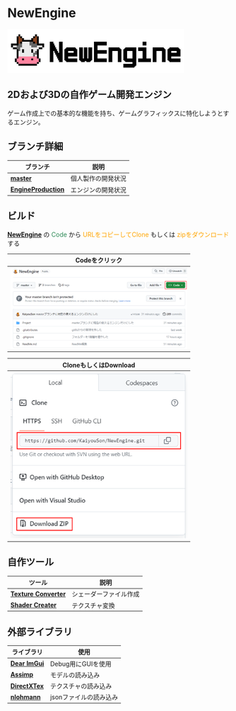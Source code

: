 # NewEngine

<img src="Project/Application/Resources/Texture/LogoScene/NewEngineTitle.png" width="400" alt="NewEngine Title Logo">

## 2Dおよび3Dの自作ゲーム開発エンジン

ゲーム作成上での基本的な機能を持ち、ゲームグラフィックスに特化しようとするエンジン。

## ブランチ詳細
| ブランチ | 説明 |
|----------|------|
| **[master](https://github.com/KaiyouSon/NewEngine)** | 個人製作の開発状況 |
| **[EngineProduction](https://github.com/KaiyouSon/NewEngine)** | エンジンの開発状況 |

## ビルド
**[NewEngine](https://github.com/KaiyouSon/NewEngine)** の 
<font color="SeaGreen">Code</font> から 
<font color="Orange">URLをコピーしてClone</font> もしくは 
<font color="Orange">zipをダウンロード</font> する

| Codeをクリック |
|:--------------:|
| <img src="ScreenShot/Pic1.png" width="400" alt="ScreenShot1"> | 

| CloneもしくはDownload |
|:--------------------:|
| <img src="ScreenShot/Pic2.png" width="400" alt="ScreenShot2"> |

## 自作ツール
| ツール | 説明 |
|----------|------|
| **[Texture Converter](https://github.com/KaiyouSon/TextureConverter)** | シェーダーファイル作成 |
| **[Shader Creater](https://github.com/KaiyouSon/ShaderCreater)**| テクスチャ変換 |

## 外部ライブラリ
| ライブラリ | 使用 |
|----------|------|
| **[Dear ImGui](https://github.com/ocornut/imgui)** | Debug用にGUIを使用 |
| **[Assimp](https://github.com/assimp/assimp)** | モデルの読み込み |
| **[DirectXTex](https://github.com/microsoft/DirectXTex)** |テクスチャの読み込み|
|**[nlohmann](https://github.com/nlohmann/json)**|jsonファイルの読み込み|